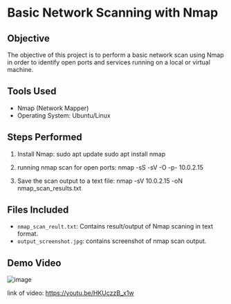 # Basic Network Scanning with Nmap

## Objective

The objective of this project is to perform a basic network scan using Nmap in order to identify open ports and services running on a local or virtual machine.

## Tools Used

- Nmap (Network Mapper)
- Operating System: Ubuntu/Linux

## Steps Performed

1. Install Nmap:
   sudo apt update
   sudo apt install nmap

2. running nmap scan for open ports:   nmap -sS -sV -O -p- 10.0.2.15

3. Save the scan output to a text file:   nmap -sV 10.0.2.15 -oN nmap_scan_results.txt

## Files Included
- `nmap_scan_reult.txt`: Contains result/output of Nmap scaning in text format.
-  `output_screenshot.jpg`: contains screenshot of nmap scan output.

## Demo Video
![image](https://github.com/user-attachments/assets/bc639399-5a08-4ffb-8252-f3490e734fdb)

link of video: https://youtu.be/HKUczzB_x1w


